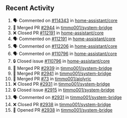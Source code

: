 ## Recent Activity

<!--START_SECTION:activity-->
1. 🗣 Commented on [#114343](https://github.com/home-assistant/core/issues/114343) in [home-assistant/core](https://github.com/home-assistant/core)
2. 🎉 Merged PR [#2944](https://github.com/timmo001/system-bridge/pull/2944) in [timmo001/system-bridge](https://github.com/timmo001/system-bridge)
3. ❌ Closed PR [#112191](https://github.com/home-assistant/core/pull/112191) in [home-assistant/core](https://github.com/home-assistant/core)
4. 🗣 Commented on [#112191](https://github.com/home-assistant/core/issues/112191) in [home-assistant/core](https://github.com/home-assistant/core)
5. 🗣 Commented on [#112206](https://github.com/home-assistant/core/issues/112206) in [home-assistant/core](https://github.com/home-assistant/core)
6. 🗣 Commented on [#110796](https://github.com/home-assistant/core/issues/110796) in [home-assistant/core](https://github.com/home-assistant/core)
7. 🔒 Closed issue [#110796](https://github.com/home-assistant/core/issues/110796) in [home-assistant/core](https://github.com/home-assistant/core)
8. 🎉 Merged PR [#2939](https://github.com/timmo001/system-bridge/pull/2939) in [timmo001/system-bridge](https://github.com/timmo001/system-bridge)
9. 🎉 Merged PR [#2941](https://github.com/timmo001/system-bridge/pull/2941) in [timmo001/system-bridge](https://github.com/timmo001/system-bridge)
10. 🎉 Merged PR [#73](https://github.com/timmo001/aiolyric/pull/73) in [timmo001/aiolyric](https://github.com/timmo001/aiolyric)
11. ❌ Closed PR [#2931](https://github.com/timmo001/system-bridge/pull/2931) in [timmo001/system-bridge](https://github.com/timmo001/system-bridge)
12. 🔒 Closed issue [#2915](https://github.com/timmo001/system-bridge/issues/2915) in [timmo001/system-bridge](https://github.com/timmo001/system-bridge)
13. 🗣 Commented on [#2931](https://github.com/timmo001/system-bridge/issues/2931) in [timmo001/system-bridge](https://github.com/timmo001/system-bridge)
14. ❌ Closed PR [#2938](https://github.com/timmo001/system-bridge/pull/2938) in [timmo001/system-bridge](https://github.com/timmo001/system-bridge)
15. 💪 Opened PR [#2938](https://github.com/timmo001/system-bridge/pull/2938) in [timmo001/system-bridge](https://github.com/timmo001/system-bridge)
<!--END_SECTION:activity-->
